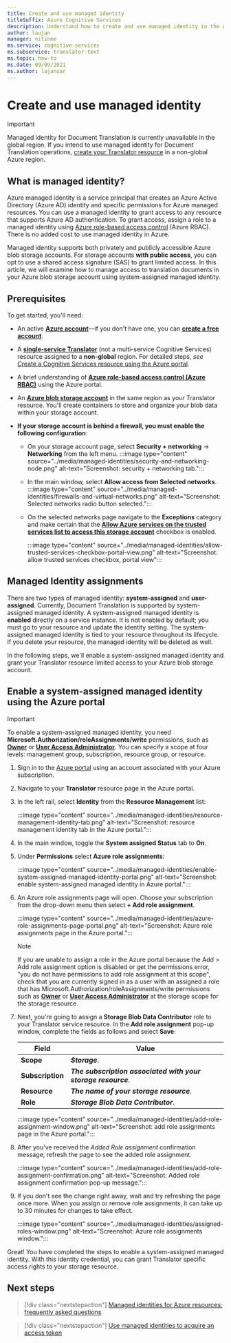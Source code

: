 ```yaml
---
title: Create and use managed identity
titleSuffix: Azure Cognitive Services
description: Understand how to create and use managed identity in the Azure portal
author: laujan
manager: nitinme
ms.service: cognitive-services
ms.subservice: translator-text
ms.topic: how-to
ms.date: 09/09/2021
ms.author: lajanuar
---
```


# Create and use managed identity

> [!IMPORTANT]
>
> Managed identity for Document Translation is currently unavailable in the global region. If you intend to use managed identity for Document Translation operations, [create your Translator resource](https://portal.azure.com/#create/Microsoft.CognitiveServicesTextTranslation) in a non-global Azure region.

## What is managed identity?

 Azure managed identity is a service principal that creates an Azure Active Directory (Azure AD) identity and specific permissions for Azure managed resources. You can use a managed identity to grant access to any resource that supports Azure AD authentication. To grant access, assign a role to a managed identity using [Azure role-based access control](../../../role-based-access-control/overview.md) (Azure RBAC).  There is no added cost to use managed identity in Azure.

Managed identity supports both privately and publicly accessible Azure blob storage accounts.  For storage accounts **with public access**, you can opt to use a shared access signature (SAS) to grant limited access.  In this article, we will examine how to manage access to translation documents in your Azure blob storage account using system-assigned managed identity.

## Prerequisites

To get started, you'll need:

* An active [**Azure account**](https://azure.microsoft.com/free/cognitive-services/)—if you don't have one, you can [**create a free account**](https://azure.microsoft.com/free/).

* A [**single-service Translator**](https://portal.azure.com/#create/Microsoft.CognitiveServicesTextTranslation) (not a multi-service Cognitive Services) resource assigned to a **non-global** region. For detailed steps, _see_ [Create a Cognitive Services resource using the Azure portal](../../cognitive-services-apis-create-account.md?tabs=multiservice%2cwindows).

* A brief understanding of [**Azure role-based access control (Azure RBAC)**](../../../role-based-access-control/role-assignments-portal.md) using the Azure portal.

* An [**Azure blob storage account**](https://portal.azure.com/#create/Microsoft.StorageAccount-ARM) in the same region as your Translator resource. You'll create containers to store and organize your blob data within your storage account. 

* **If your storage account is behind a firewall, you must enable the following configuration**: </br>

  * On your storage account page, select **Security + networking** → **Networking** from the left menu.
    :::image type="content" source="../media/managed-identities/security-and-networking-node.png" alt-text="Screenshot: security + networking tab.":::

  * In the main window, select **Allow access from Selected networks**.
  :::image type="content" source="../media/managed-identities/firewalls-and-virtual-networks.png" alt-text="Screenshot: Selected networks radio button selected.":::

  * On the selected networks page navigate to the **Exceptions** category and make certain that the  [**Allow Azure services on the trusted services list to access this storage account**](../../../storage/common/storage-network-security.md?tabs=azure-portal#manage-exceptions) checkbox is enabled.

    :::image type="content" source="../media/managed-identities/allow-trusted-services-checkbox-portal-view.png" alt-text="Screenshot: allow trusted services checkbox, portal view":::

## Managed Identity assignments

There are two types of managed identity: **system-assigned** and **user-assigned**.  Currently, Document Translation is supported by system-assigned managed identity. A system-assigned managed identity is **enabled** directly on a service instance. It is not enabled by default; you must go to your resource and update the identity setting. The system-assigned managed identity is tied to your resource throughout its lifecycle. If you delete your resource, the managed identity will be deleted as well.

In the following steps, we'll enable a system-assigned managed identity and grant your Translator resource limited access to your Azure blob storage account.

## Enable a system-assigned managed identity using the Azure portal

>[!IMPORTANT]
>
> To enable a system-assigned managed identity, you need **Microsoft.Authorization/roleAssignments/write** permissions, such as [**Owner**](../../../role-based-access-control/built-in-roles.md#owner) or [**User Access Administrator**](../../../role-based-access-control/built-in-roles.md#user-access-administrator). You can specify a scope at four levels: management group, subscription, resource group, or resource.

1. Sign in to the [Azure portal](https://portal.azure.com) using an account associated with your Azure subscription.

1. Navigate to your **Translator** resource page in the Azure portal.

1. In the left rail, select **Identity** from the **Resource Management** list:

    :::image type="content" source="../media/managed-identities/resource-management-identity-tab.png" alt-text="Screenshot: resource management identity tab in the Azure portal.":::

1. In the main window, toggle the **System assigned Status** tab to **On**.

1. Under **Permissions** select **Azure role assignments**:

    :::image type="content" source="../media/managed-identities/enable-system-assigned-managed-identity-portal.png" alt-text="Screenshot: enable system-assigned managed identity in Azure portal.":::

1. An Azure role assignments page will open. Choose your subscription from the drop-down menu then select **&plus; Add role assignment**.

    :::image type="content" source="../media/managed-identities/azure-role-assignments-page-portal.png" alt-text="Screenshot: Azure role assignments page in the Azure portal.":::

    >[!NOTE]
    >
    > If you are unable to assign a role in the Azure portal because the Add > Add role assignment option is disabled or get the permissions error, "you do not have permissions to add role assignment at this scope", check that you are currently signed in as a user with an assigned a role that has Microsoft.Authorization/roleAssignments/write permissions such as [**Owner**](../../../role-based-access-control/built-in-roles.md#owner) or [**User Access Administrator**](../../../role-based-access-control/built-in-roles.md#user-access-administrator) at the storage scope for the storage resource.

1. Next, you're going to assign a **Storage Blob Data Contributor** role to your Translator service resource. In the **Add role assignment** pop-up window, complete the fields as follows and select **Save**:

    | Field | Value|
    |------|--------|
    |**Scope**| ***Storage***.|
    |**Subscription**| ***The subscription associated with your storage resource***.|
    |**Resource**| ***The name of your storage resource***.|
    |**Role** | ***Storage Blob Data Contributor***.|

     :::image type="content" source="../media/managed-identities/add-role-assignment-window.png" alt-text="Screenshot: add role assignments page in the Azure portal.":::

1. After you've received the _Added Role assignment_ confirmation message, refresh the page to see the added role assignment. 

    :::image type="content" source="../media/managed-identities/add-role-assignment-confirmation.png" alt-text="Screenshot: Added role assignment confirmation pop-up message.":::

1. If you don't see the change right away, wait and try refreshing the page once more. When you assign or remove role assignments, it can take up to 30 minutes for changes to take effect.

    :::image type="content" source="../media/managed-identities/assigned-roles-window.png" alt-text="Screenshot: Azure role assignments window.":::

 Great! You have completed the steps to enable a system-assigned managed identity. With this identity credential, you can grant Translator specific access rights to your storage resource.

## Next steps

> [!div class="nextstepaction"]
> [Managed identities for Azure resources: frequently asked questions](../../../active-directory/managed-identities-azure-resources/managed-identities-faq.md)

> [!div class="nextstepaction"]
>[Use managed identities to acquire an access token](../../../app-service/overview-managed-identity.md?tabs=dotnet#configure-target-resource)